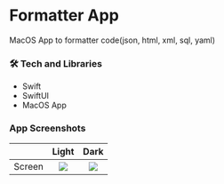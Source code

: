 # Formatter App

MacOS App to formatter code(json, html, xml, sql, yaml)

### 🛠 Tech and Libraries

- Swift
- SwiftUI
- MacOS App
  
### App Screenshots

|                |              Light               |              Dark               |
| :------------: | :----------------------------------------: | :---------------------------------------: |
| Screen | ![](https://github.com/user-attachments/assets/5fe589c8-9132-4d57-89f8-9489a697cfbe) | ![](https://github.com/user-attachments/assets/3e35dba7-3547-4912-8746-17e384c5b8e2) |
